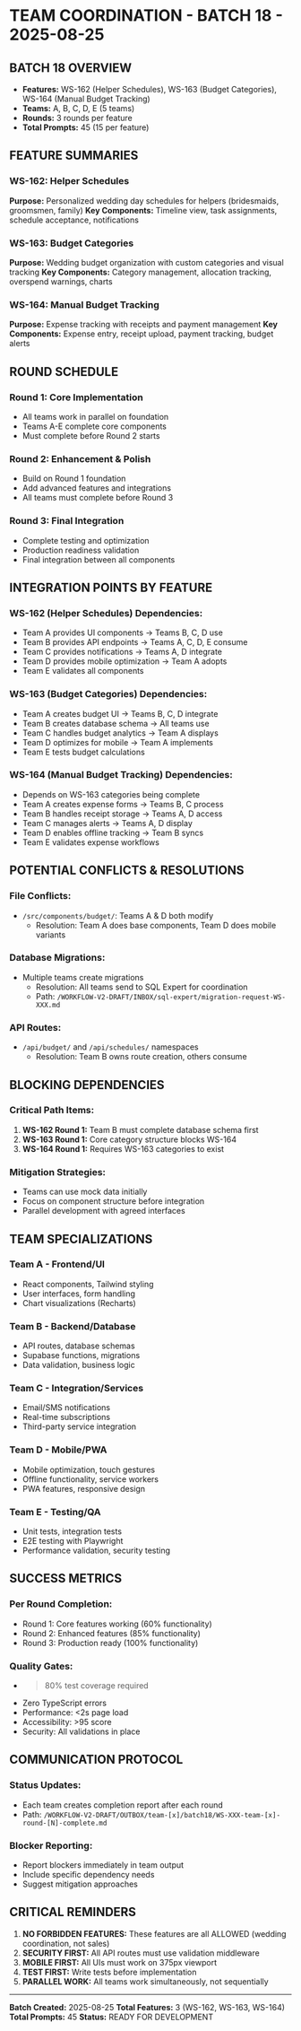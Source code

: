 # TEAM COORDINATION - BATCH 18 - 2025-08-25

## BATCH 18 OVERVIEW
- **Features:** WS-162 (Helper Schedules), WS-163 (Budget Categories), WS-164 (Manual Budget Tracking)
- **Teams:** A, B, C, D, E (5 teams)
- **Rounds:** 3 rounds per feature
- **Total Prompts:** 45 (15 per feature)

## FEATURE SUMMARIES

### WS-162: Helper Schedules
**Purpose:** Personalized wedding day schedules for helpers (bridesmaids, groomsmen, family)
**Key Components:** Timeline view, task assignments, schedule acceptance, notifications

### WS-163: Budget Categories
**Purpose:** Wedding budget organization with custom categories and visual tracking
**Key Components:** Category management, allocation tracking, overspend warnings, charts

### WS-164: Manual Budget Tracking
**Purpose:** Expense tracking with receipts and payment management
**Key Components:** Expense entry, receipt upload, payment tracking, budget alerts

## ROUND SCHEDULE

### Round 1: Core Implementation
- All teams work in parallel on foundation
- Teams A-E complete core components
- Must complete before Round 2 starts

### Round 2: Enhancement & Polish
- Build on Round 1 foundation
- Add advanced features and integrations
- All teams must complete before Round 3

### Round 3: Final Integration
- Complete testing and optimization
- Production readiness validation
- Final integration between all components

## INTEGRATION POINTS BY FEATURE

### WS-162 (Helper Schedules) Dependencies:
- Team A provides UI components → Teams B, C, D use
- Team B provides API endpoints → Teams A, C, D, E consume
- Team C provides notifications → Teams A, D integrate
- Team D provides mobile optimization → Team A adopts
- Team E validates all components

### WS-163 (Budget Categories) Dependencies:
- Team A creates budget UI → Teams B, C, D integrate
- Team B creates database schema → All teams use
- Team C handles budget analytics → Team A displays
- Team D optimizes for mobile → Team A implements
- Team E tests budget calculations

### WS-164 (Manual Budget Tracking) Dependencies:
- Depends on WS-163 categories being complete
- Team A creates expense forms → Teams B, C process
- Team B handles receipt storage → Teams A, D access
- Team C manages alerts → Teams A, D display
- Team D enables offline tracking → Team B syncs
- Team E validates expense workflows

## POTENTIAL CONFLICTS & RESOLUTIONS

### File Conflicts:
- `/src/components/budget/`: Teams A & D both modify
  - Resolution: Team A does base components, Team D does mobile variants

### Database Migrations:
- Multiple teams create migrations
  - Resolution: All teams send to SQL Expert for coordination
  - Path: `/WORKFLOW-V2-DRAFT/INBOX/sql-expert/migration-request-WS-XXX.md`

### API Routes:
- `/api/budget/` and `/api/schedules/` namespaces
  - Resolution: Team B owns route creation, others consume

## BLOCKING DEPENDENCIES

### Critical Path Items:
1. **WS-162 Round 1:** Team B must complete database schema first
2. **WS-163 Round 1:** Core category structure blocks WS-164
3. **WS-164 Round 1:** Requires WS-163 categories to exist

### Mitigation Strategies:
- Teams can use mock data initially
- Focus on component structure before integration
- Parallel development with agreed interfaces

## TEAM SPECIALIZATIONS

### Team A - Frontend/UI
- React components, Tailwind styling
- User interfaces, form handling
- Chart visualizations (Recharts)

### Team B - Backend/Database
- API routes, database schemas
- Supabase functions, migrations
- Data validation, business logic

### Team C - Integration/Services
- Email/SMS notifications
- Real-time subscriptions
- Third-party service integration

### Team D - Mobile/PWA
- Mobile optimization, touch gestures
- Offline functionality, service workers
- PWA features, responsive design

### Team E - Testing/QA
- Unit tests, integration tests
- E2E testing with Playwright
- Performance validation, security testing

## SUCCESS METRICS

### Per Round Completion:
- Round 1: Core features working (60% functionality)
- Round 2: Enhanced features (85% functionality)
- Round 3: Production ready (100% functionality)

### Quality Gates:
- >80% test coverage required
- Zero TypeScript errors
- Performance: <2s page load
- Accessibility: >95 score
- Security: All validations in place

## COMMUNICATION PROTOCOL

### Status Updates:
- Each team creates completion report after each round
- Path: `/WORKFLOW-V2-DRAFT/OUTBOX/team-[x]/batch18/WS-XXX-team-[x]-round-[N]-complete.md`

### Blocker Reporting:
- Report blockers immediately in team output
- Include specific dependency needs
- Suggest mitigation approaches

## CRITICAL REMINDERS

1. **NO FORBIDDEN FEATURES:** These features are all ALLOWED (wedding coordination, not sales)
2. **SECURITY FIRST:** All API routes must use validation middleware
3. **MOBILE FIRST:** All UIs must work on 375px viewport
4. **TEST FIRST:** Write tests before implementation
5. **PARALLEL WORK:** All teams work simultaneously, not sequentially

---

**Batch Created:** 2025-08-25
**Total Features:** 3 (WS-162, WS-163, WS-164)
**Total Prompts:** 45
**Status:** READY FOR DEVELOPMENT